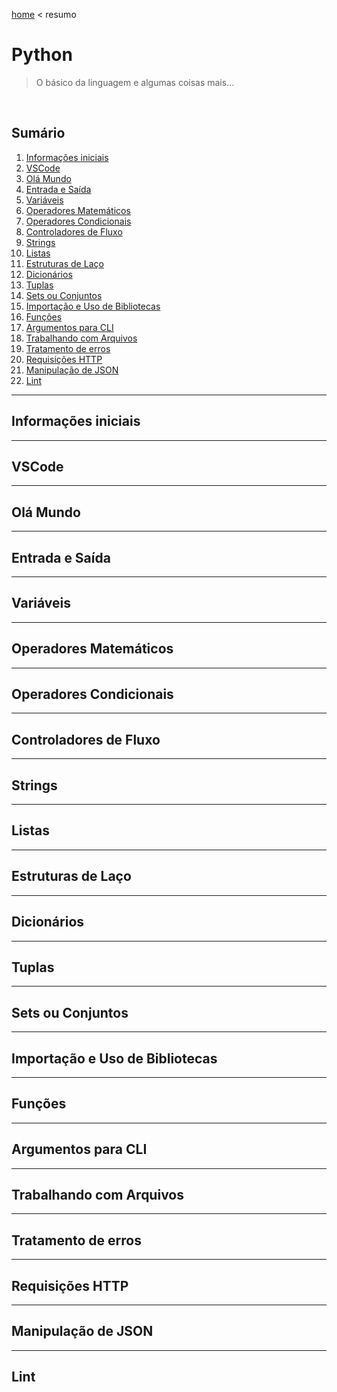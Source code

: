 [home](../README.md) < resumo

# Python

>O básico da linguagem e algumas coisas mais...

<br/>

## Sumário

1. [Informações iniciais](##informações-iniciais)
1. [VSCode](##vscode)
1. [Olá Mundo](##olá-mundo)
1. [Entrada e Saída](##entrada-e-saída)
1. [Variáveis](##variáveis)
1. [Operadores Matemáticos](##operadores-matemáticos)
1. [Operadores Condicionais](##operadores-condicionais)
1. [Controladores de Fluxo](##controladores-de-fluxo)
1. [Strings](##strings)
1. [Listas](##listas)
1. [Estruturas de Laço](##estruturas-de-laço)
1. [Dicionários](##dicionários)
1. [Tuplas](##tuplas)
1. [Sets ou Conjuntos](##sets-ou-conjuntos)
1. [Importação e Uso de Bibliotecas](##importação-e-uso-de-bibliotecas)
1. [Funções](##funções)
1. [Argumentos para CLI](##argumentos-para-cli)
1. [Trabalhando com Arquivos](##trabalhando-com-arquivos)
1. [Tratamento de erros](##tratamento-de-erros)
1. [Requisições HTTP](##requisições-http)
1. [Manipulação de JSON](##manipulação-de-json)
1. [Lint](##lint)

---

## Informações iniciais


---

## VSCode


---

## Olá Mundo


---

## Entrada e Saída


---

## Variáveis


---

## Operadores Matemáticos


---

## Operadores Condicionais


---

## Controladores de Fluxo


---

## Strings


---

## Listas


---

## Estruturas de Laço


---

## Dicionários


---

## Tuplas


---

## Sets ou Conjuntos


---

## Importação e Uso de Bibliotecas


---

## Funções


---

## Argumentos para CLI


---

## Trabalhando com Arquivos


---

## Tratamento de erros


---

## Requisições HTTP


---

## Manipulação de JSON


---

## Lint
